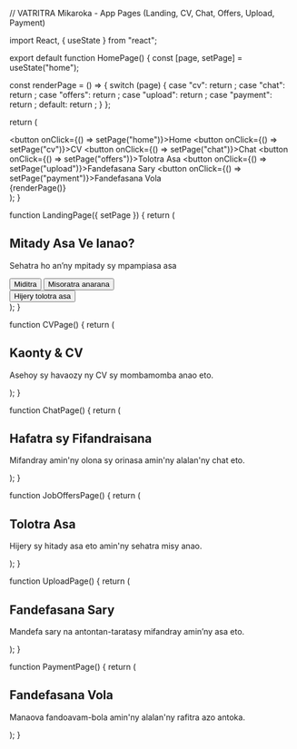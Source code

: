 // VATRITRA Mikaroka - App Pages (Landing, CV, Chat, Offers, Upload, Payment)

import React, { useState } from "react";

export default function HomePage() { const [page, setPage] = useState("home");

const renderPage = () => { switch (page) { case "cv": return <CVPage />; case "chat": return <ChatPage />; case "offers": return <JobOffersPage />; case "upload": return <UploadPage />; case "payment": return <PaymentPage />; default: return <LandingPage setPage={setPage} />; } };

return ( <div className="min-h-screen bg-white text-gray-800 dark:bg-zinc-900 dark:text-white"> <nav className="flex justify-center gap-4 p-4 bg-white dark:bg-zinc-800 shadow"> <button onClick={() => setPage("home")}>Home</button> <button onClick={() => setPage("cv")}>CV</button> <button onClick={() => setPage("chat")}>Chat</button> <button onClick={() => setPage("offers")}>Tolotra Asa</button> <button onClick={() => setPage("upload")}>Fandefasana Sary</button> <button onClick={() => setPage("payment")}>Fandefasana Vola</button> </nav> {renderPage()} </div> ); }

function LandingPage({ setPage }) { return ( <main className="flex flex-col items-center justify-center py-20 px-4 text-center"> <h2 className="text-3xl md:text-4xl font-semibold mb-4">Mitady Asa Ve Ianao?</h2> <p className="mb-6 text-lg">Sehatra ho an’ny mpitady sy mpampiasa asa</p> <div className="flex flex-col md:flex-row gap-4"> <button className="px-6 py-3 border-2 border-blue-800 text-blue-800 rounded-xl hover:bg-blue-50 dark:border-blue-300 dark:text-blue-300 dark:hover:bg-blue-800 dark:hover:text-white"> Miditra </button> <button className="px-6 py-3 bg-orange-400 text-white rounded-xl hover:bg-orange-500"> Misoratra anarana </button> </div> <button className="mt-6 px-6 py-3 bg-blue-800 text-white rounded-xl hover:bg-blue-900"> Hijery tolotra asa </button> </main> ); }

function CVPage() { return ( <section className="p-8"> <h2 className="text-2xl font-semibold mb-4">Kaonty & CV</h2> <p>Asehoy sy havaozy ny CV sy mombamomba anao eto.</p> </section> ); }

function ChatPage() { return ( <section className="p-8"> <h2 className="text-2xl font-semibold mb-4">Hafatra sy Fifandraisana</h2> <p>Mifandray amin'ny olona sy orinasa amin'ny alalan'ny chat eto.</p> </section> ); }

function JobOffersPage() { return ( <section className="p-8"> <h2 className="text-2xl font-semibold mb-4">Tolotra Asa</h2> <p>Hijery sy hitady asa eto amin'ny sehatra misy anao.</p> </section> ); }

function UploadPage() { return ( <section className="p-8"> <h2 className="text-2xl font-semibold mb-4">Fandefasana Sary</h2> <p>Mandefa sary na antontan-taratasy mifandray amin’ny asa eto.</p> </section> ); }

function PaymentPage() { return ( <section className="p-8"> <h2 className="text-2xl font-semibold mb-4">Fandefasana Vola</h2> <p>Manaova fandoavam-bola amin'ny alalan'ny rafitra azo antoka.</p> </section> ); }

